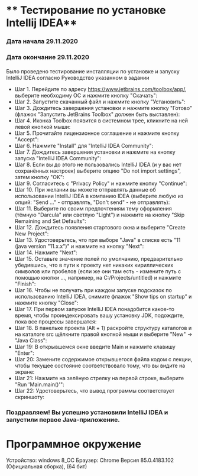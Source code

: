 # ** Тестирование по установке Intellij IDEA**
### Дата начала 29.11.2020 
### Дата окончание 29.11.2020
#### 
Было проведено тестирование инсталляции по установке и запуску IntelliJ IDEA согласно Руководство указанном в задании
- Шаг 1. Перейдите по адресу https://www.jetbrains.com/toolbox/app/, выберите необходиму ОС и нажмите кнопку "Скачать":
- Шаг 2. Запустите скачанный файл и нажмите кнопку "Установить":
- Шаг 3. Дождитесь завершения установки и нажмите кнопку "Готово" (флажок "Запустить JetBrains Toolbox" должен быть выставлен):
- Шаг 4. Иконка Toolbox появится в системном трее, кликните на ней левой кнопкой мыши:
- Шаг 5. Прочитайте лицензионное соглашение и нажмите кнопку "Accept":
- Шаг 6. Нажмите "Install" для "IntelliJ IDEA Community":
- Шаг 7. Дождитесь завершения установки и нажмите на кнопку запуска "IntelliJ IDEA Community":
- Шаг 8. Если вы до этого не пользовались IntelliJ IDEA (и у вас нет сохранённых настроек) выберите опцию "Do not import settings", затем кнопку "OK":
- Шаг 9. Согласитесь с "Privacy Policy" и нажмите кнопку "Continue":
- Шаг 10. При желании вы можете отправлять данные об использовании IntelliJ IDEA в компанию IDEA (выберите любую из опций: "Send ..." - отправлять, "Don't send" - не отправлять):
- Шаг 11. Выберите по своим предпочтениям тему оформления (тёмную "Darcula" или светлую "Light") и нажмите на кнопку "Skip Remaining and Set Defaults":
- Шаг 12. Дождитесь появления стартового окна и выберите "Create New Project":
- Шаг 13. Удостоверьтесь, что при выборе "Java" в списке есть "11 (java version "11.x.x")" и нажмите на кнопку "Next":
- Шаг 14. Нажмите "Next":
- Шаг 15. Оставьте значение полей по умолчанию, предварительно убедившись, что в пути к проекту нет никаких кириллических символов или пробелов (если же они там есть - измените путь с помощью кнопки ..., например, на C:/Projects/untitled) и нажмите "Finish":
- Шаг 16. Чтобы не получать при каждом запуске подсказок по использованию IntelliJ IDEA, снимите флажок "Show tips on startup" и нажмите кнопку "Close":
- Шаг 17. При первом запуске IntelliJ IDEA понадобится какое-то время, чтобы проиндексировать вашу установку JDK, подождите, пока все процессы завершатся:
- Шаг 18. В панельке проекта (Alt + 1) раскройте структуру каталогов и на каталоге src щёлкните правой кнопкой мыши и выберите "New" -> "Java Class":
- Шаг 19: В открывшемся окне введите Main и нажмите клавишу "Enter":
- Шаг 20: Замените содержимое открывшегося файла кодом с лекции, чтобы текущее состояние соответствовало тому, что вы видите на экране:
- Шаг 21: Нажмите на зелёную стрелку на первой строке, выберите "Run 'Main.main()'":
 - Шаг 22: Удостоверьтесь, что вывод программы соответствует скриншоту:

### Поздравляем! Вы успешно установили IntelliJ IDEA и запустили первое Java-приложение.

# **Программное окружение**
Устройство: windows 8_OC
Браузер: Chrome Версия 85.0.4183.102 (Официальная сборка), (64 бит)
